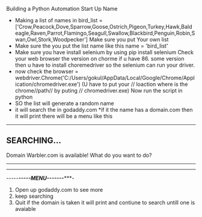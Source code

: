 Building a Python Automation Start Up Name 
* Making a list of names in
	bird_list = ['Crow,Peacock,Dove,Sparrow,Goose,Ostrich,Pigeon,Turkey,Hawk,Bald eagle,Raven,Parrot,Flamingo,Seagull,Swallow,Blackbird,Penguin,Robin,Swan,Owl,Stork,Woodpecker']
	Make sure you put Your own list
* Make sure the you put the list name like this
   name = 'bird_list'
 * Make sure you have install selenium by using pip install selenium
   Check your web browser the version on chorme if u have 86. some version then u have to install choremedriver so the selenium can run your driver.
* now check the 
browser = webdriver.Chrome('C:/Users/gokul/AppData/Local/Google/Chrome/Application/chromedriver.exe')
(U have to put your // loaction where is the chrome//path// by puting // chromedriver.exe)
Now run the script in python
* SO the list will generate a random name 
* it will search the in godaddy.com 
*if it the name has a domain.com then it will print 
there will be a menu like this
----------------------------------
SEARCHING...
----------------------------------
Domain
Warbler.com is available!
What do you want to do?
***********************************
-----------------------------------
-----*****-----MENU-------********-
1. Open up godaddy.com to see more
2. keep searching
3. Quit
if the domain is taken 
it will print
and contiune to search untill one is avaiable
